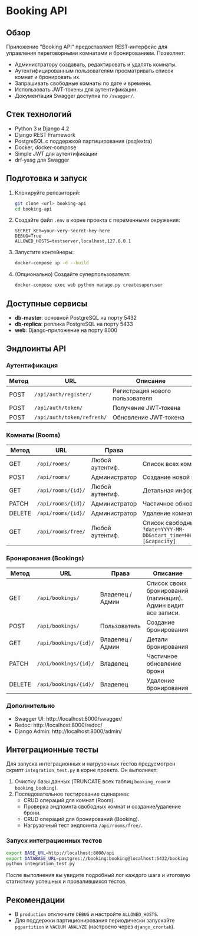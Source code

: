 # Booking API

## Обзор

Приложение "Booking API" предоставляет REST‑интерфейс для управления переговорными комнатами и бронированием. Позволяет:

- Администратору создавать, редактировать и удалять комнаты.
- Аутентифицированным пользователям просматривать список комнат и бронировать их.
- Запрашивать свободные комнаты по дате и времени.
- Использовать JWT‑токены для аутентификации.
- Документация Swagger доступна по `/swagger/`.

## Стек технологий

- Python 3 и Django 4.2
- Django REST Framework
- PostgreSQL с поддержкой партицирования (psqlextra)
- Docker, docker‑compose
- Simple JWT для аутентификации
- drf‑yasg для Swagger

## Подготовка и запуск

1. Клонируйте репозиторий:
   ```bash
   git clone <url> booking-api
   cd booking-api
   ```

2. Создайте файл `.env` в корне проекта с переменными окружения:
   ```dotenv
   SECRET_KEY=your-very-secret-key-here
   DEBUG=True
   ALLOWED_HOSTS=testserver,localhost,127.0.0.1
   ```

3. Запустите контейнеры:
   ```bash
   docker-compose up -d --build
   ```

4. (Опционально) Создайте суперпользователя:
   ```bash
   docker-compose exec web python manage.py createsuperuser
   ```

## Доступные сервисы

- **db-master**: основной PostgreSQL на порту 5432
- **db-replica**: реплика PostgreSQL на порту 5433
- **web**: Django-приложение на порту 8000

## Эндпоинты API

### Аутентификация

| Метод | URL                        | Описание                         |
|-------|----------------------------|----------------------------------|
| POST  | `/api/auth/register/`      | Регистрация нового пользователя  |
| POST  | `/api/auth/token/`         | Получение JWT‑токена             |
| POST  | `/api/auth/token/refresh/` | Обновление JWT‑токена            |

### Комнаты (Rooms)

| Метод | URL                   | Права            | Описание                                                                                           |
|-------|-----------------------|------------------|----------------------------------------------------------------------------------------------------|
| GET   | `/api/rooms/`         | Любой аутентиф.  | Список всех комнат (пагинация)                                                                   |
| POST  | `/api/rooms/`         | Администратор    | Создание новой комнаты                                                                            |
| GET   | `/api/rooms/{id}/`    | Любой аутентиф.  | Детальная информация о комнате                                                                    |
| PATCH | `/api/rooms/{id}/`    | Администратор    | Частичное обновление комнаты                                                                      |
| DELETE| `/api/rooms/{id}/`    | Администратор    | Удаление комнаты                                                                                  |
| GET   | `/api/rooms/free/`    | Любой аутентиф.  | Список свободных комнат по параметрам:<br>`?date=YYYY-MM-DD&start_time=HH:MM:SS&end_time=HH:MM:SS[&floor][&capacity]` |

### Бронирования (Bookings)

| Метод | URL                    | Права                          | Описание                                                         |
|-------|------------------------|--------------------------------|------------------------------------------------------------------|
| GET   | `/api/bookings/`       | Владелец / Админ              | Список своих бронирований (пагинация). Админ видит все записи.    |
| POST  | `/api/bookings/`       | Пользователь                  | Создание бронирования                                            |
| GET   | `/api/bookings/{id}/`  | Владелец / Админ              | Детали бронирования                                              |
| PATCH | `/api/bookings/{id}/`  | Владелец                      | Частичное обновление брони                                       |
| DELETE| `/api/bookings/{id}/`  | Владелец                      | Удаление бронирования                                            |

### Дополнительно

- Swagger UI: http://localhost:8000/swagger/
- Redoc:       http://localhost:8000/redoc/
- Django Admin: http://localhost:8000/admin/

## Интеграционные тесты

Для запуска интеграционных и нагрузочных тестов предусмотрен скрипт `integration_test.py` в корне проекта. Он выполняет:

1. Очистку базы данных (TRUNCATE всех таблиц `booking_room` и `booking_booking`).
2. Последовательное тестирование сценариев:
   - CRUD операций для комнат (Room).
   - Проверка эндпоинта свободных комнат и создание/удаление брони.
   - CRUD операций для бронирований (Booking).
   - Нагрузочный тест эндпоинта `/api/rooms/free/`.

### Запуск интеграционных тестов

```bash
export BASE_URL=http://localhost:8000/api
export DATABASE_URL=postgres://booking:booking@localhost:5432/booking
python integration_test.py
```

После выполнения вы увидите подробный лог каждого шага и итоговую статистику успешных и провалившихся тестов.

## Рекомендации

- В `production` отключите `DEBUG` и настройте `ALLOWED_HOSTS`.
- Для поддержки партиционирования периодически запускайте `pgpartition` и `VACUUM ANALYZE` (настроено через `django_crontab`).

